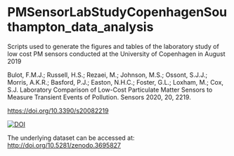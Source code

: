 # PMSensorLabStudyCopenhagenSouthampton_data_analysis
 Scripts used to generate the figures and tables of the laboratory study of low cost PM sensors conducted at the University of Copenhagen in August 2019

Bulot, F.M.J.; Russell, H.S.; Rezaei, M.; Johnson, M.S.; Ossont, S.J.J.; Morris, A.K.R.; Basford, P.J.; Easton, N.H.C.; Foster, G.L.; Loxham, M.; Cox, S.J. Laboratory Comparison of Low-Cost Particulate Matter Sensors to Measure Transient Events of Pollution. Sensors 2020, 20, 2219. 

https://doi.org/10.3390/s20082219 


[![DOI](https://zenodo.org/badge/236051845.svg)](https://zenodo.org/badge/latestdoi/236051845)

The underlying dataset can be accessed at: http://doi.org/10.5281/zenodo.3695827
